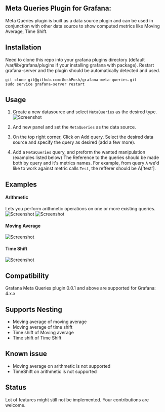 ## Meta Queries Plugin for Grafana:
Meta Queries plugin is built as a data source plugin and can be used in conjunction with other data source to show computed metrics like Moving Average, Time Shift.
  
## Installation
Need to clone this repo into your grafana plugins directory (default /var/lib/grafana/plugins if your installing grafana with package).
Restart grafana-server and the plugin should be automatically detected and used.

```
git clone git@github.com:GoshPosh/grafana-meta-queries.git
sudo service grafana-server restart
```  

## Usage
1. Create a new datasource and select `MetaQueries` as the desired type.
![Screenshot](https://raw.githubusercontent.com/GoshPosh/grafana-meta-queries/master/img/DataSourceConfig.png?raw=true "DataSource")

2. And new panel and set the `MetaQueries` as the data source.

3. On the top right corner, Click on Add query. Select the desired data source and specify the query as desired (add a few more).

4. Add a `MetaQueries` query, and preform the wanted manipulation (examples listed below)
The Reference to the queries should be made both by query and it's metrics names.
For example, from query `A` we'd like to work against metric calls `Test`, the refferer should be A['test'].

## Examples
#### Arithmetic
Lets you perform arithmetic operations on one or more existing queries.
![Screenshot](https://raw.githubusercontent.com/GoshPosh/grafana-meta-queries/master/img/arithmetic-ex1.png?raw=true "Arithmetic Example 1 - Metric * 2")
![Screenshot](https://raw.githubusercontent.com/GoshPosh/grafana-meta-queries/master/img/arithmetic-ex2.png?raw=true "Arithmetic Example 2 - Metric A + Metric B")

#### Moving Average
![Screenshot](https://raw.githubusercontent.com/GoshPosh/grafana-meta-queries/master/img/moving_average-ex1.png?raw=true "Moving Average Example 1 - 7 period moving average of Metric A ")

#### Time Shift
![Screenshot](https://raw.githubusercontent.com/GoshPosh/grafana-meta-queries/master/img/time_shift-ex1.png?raw=true "Time Shift Example 1 - 1 period timeshift of Metric A ")


## Compatibility
Grafana Meta Queries plugin 0.0.1 and above are supported for Grafana: 4.x.x


## Supports Nesting 
* Moving average of moving average
* Moving average of time shift
* Time shift of Moving average 
* Time shift of Time Shift

## Known issue
* Moving average on arithmetic is not supported
* TimeShift on arithmetic is not supported


## Status
Lot of features might still not be implemented. Your contributions are welcome.

